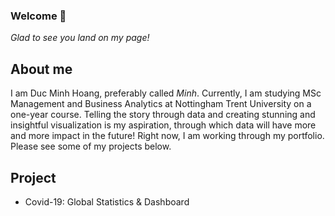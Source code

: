 ### Welcome 👋
*Glad to see you land on my page!*

## About me
I am Duc Minh Hoang, preferably called *Minh*. Currently, I am studying MSc Management and Business Analytics at Nottingham Trent University on a one-year course. Telling the story through data and creating stunning and insightful visualization is my aspiration, through which data will have more and more impact in the future!
Right now, I am working through my portfolio. Please see some of my projects below.

## Project
* Covid-19: Global Statistics & Dashboard
